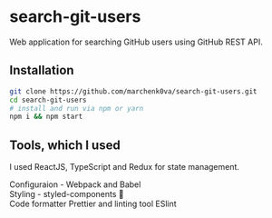 # search-git-users

Web application for searching GitHub users using GitHub REST API.

## Installation

```bash
git clone https://github.com/marchenk0va/search-git-users.git
cd search-git-users
# install and run via npm or yarn
npm i && npm start
```

## Tools, which I used

I used ReactJS, TypeScript and Redux for state management.

Configuraion - Webpack and Babel<br />
Styling - styled-components :nail_care:<br />
Code formatter Prettier and linting tool ESlint<br />